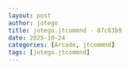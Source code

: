 ```yaml
---
layout: post
author: jotego
title: jotego.jtcommnd - 87c63b9
date: 2025-10-24
categories: [Arcade, jtcommnd]
tags: [jotego.jtcommnd]
---
```


